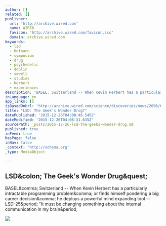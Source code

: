 ```yaml
---
author: []
related: []
publisher:
  url: 'http://archive.wired.com'
  name: WIRED
  favicon: 'http://archive.wired.com/favicon.ico'
  domain: archive.wired.com
keywords:
  - lsd
  - hofmann
  - symposium
  - drug
  - psychedelic
  - doblin
  - sewell
  - studies
  - herbert
  - experiences
description: 'BASEL, Switzerland -- When Kevin Herbert has a particularly intractable programming problem, or finds himself pondering a big career decision, he deploys a powerful mind expanding tool -- LSD-25. "It must be changing something about the internal communication in my brain.'
inLanguage: en
app_links: []
isBasedOnUrl: 'http://archive.wired.com/science/discoveries/news/2006/01/70015?currentPage=all'
title: "LSD: The Geek's Wonder Drug?"
datePublished: '2015-12-26T04:08:46.545Z'
dateModified: '2015-12-26T04:08:31.635Z'
sourcePath: _posts/2015-12-26-lsd-the-geeks-wonder-drug.md
published: true
inFeed: true
hasPage: false
inNav: false
_context: 'http://schema.org'
_type: MediaObject

---
```

<article style=""><h1>LSD&amp;colon; The Geek's Wonder Drug&amp;quest;</h1><p>BASEL&amp;comma; Switzerland -- When Kevin Herbert has a particularly intractable programming problem&amp;comma; or finds himself pondering a big career decision&amp;comma; he deploys a powerful mind expanding tool -- LSD-25&amp;period; "It must be changing something about the internal communication in my brain&amp;period;</p><img src="http://archive.wired.com/news/images/full/hoffman3_f.jpg" /></article>